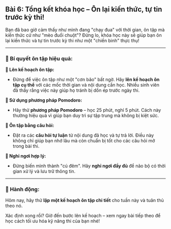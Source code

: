 ## Bài 6: Tổng kết khóa học – Ôn lại kiến thức, tự tin trước kỳ thi!

Bạn đã bao giờ cảm thấy như mình đang "chạy đua" với thời gian, ôn tập mà kiến thức cứ như "mèo đuổi chuột"? Đừng lo, khóa học này sẽ giúp bạn ôn lại kiến thức và tự tin trước kỳ thi như một "chiến binh" thực thụ!

---

### 📌 Bí quyết ôn tập hiệu quả:

**🔹 Lên kế hoạch ôn tập:**
- Đừng để việc ôn tập như một "cơn bão" bất ngờ. Hãy **lên kế hoạch ôn tập cụ thể** với các mốc thời gian và nội dung cần học. Nhiều sinh viên đã thấy rằng việc này giúp họ tránh bị dồn ép trước ngày thi.

**🔹 Sử dụng phương pháp Pomodoro:**
- Hãy thử **phương pháp Pomodoro** – học 25 phút, nghỉ 5 phút. Cách này thường hiệu quả vì giúp bạn duy trì sự tập trung mà không bị kiệt sức.

**🔹 Ôn tập bằng câu hỏi:**
- Đặt ra các **câu hỏi tự luận** từ nội dung đã học và tự trả lời. Điều này không chỉ giúp bạn nhớ lâu mà còn chuẩn bị tốt cho các câu hỏi mở trong bài thi.

**🔹 Nghỉ ngơi hợp lý:**
- Đừng biến mình thành "cú đêm". Hãy **nghỉ ngơi đầy đủ** để não bộ có thời gian xử lý và lưu trữ thông tin.

---

### 🚀 Hành động:

Hôm nay, hãy thử **lập một kế hoạch ôn tập chi tiết** cho tuần này và tuân thủ theo nó.

Xác định xong rồi? Giờ đến bước lên kế hoạch – xem ngay bài tiếp theo để học cách tối ưu hóa kỹ năng thi của bạn nhé!